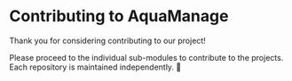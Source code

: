 # Contributing to AquaManage

Thank you for considering contributing to our project! 

Please proceed to the individual sub-modules to contribute to the projects. Each repository is maintained independently. 🙂